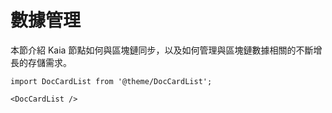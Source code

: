 # 數據管理

本節介紹 Kaia 節點如何與區塊鏈同步，以及如何管理與區塊鏈數據相關的不斷增長的存儲需求。

```mdx-code-block
import DocCardList from '@theme/DocCardList';

<DocCardList />
```